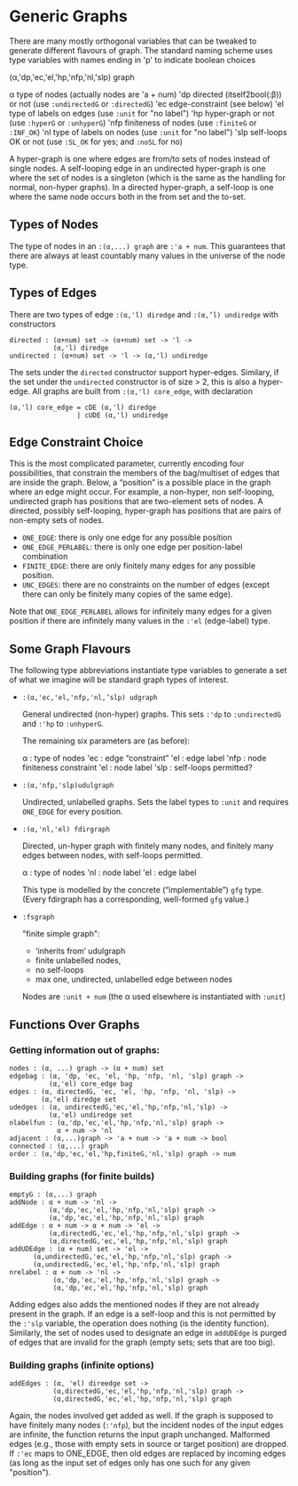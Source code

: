 # Generic Graphs

There are many mostly orthogonal variables that can be tweaked to generate different flavours of graph. The standard naming scheme uses type variables with names ending in 'p' to indicate boolean choices

(α,'dp,'ec,'el,'hp,'nfp,'nl,'slp) graph

   α     type of nodes (actually nodes are 'a + num)
   'dp   directed (itself2bool(:β)) or not
           (use `:undirectedG` or `:directedG`)
   'ec   edge-constraint (see below)
   'el   type of labels on edges (use `:unit` for "no label")
   'hp    hyper-graph or not (use `:hyperG` or `:unhyperG`)
   'nfp  finiteness of nodes (use `:finiteG` or `:INF_OK`)
   'nl   type of labels on nodes (use `:unit` for "no label")
   'slp  self-loops OK or not (use `:SL_OK` for yes; and `:noSL` for no)

A hyper-graph is one where edges are from/to sets of nodes instead of
single nodes. A self-looping edge in an undirected hyper-graph is one
where the set of nodes is a singleton (which is the same as the
handling for normal, non-hyper graphs). In a directed hyper-graph, a
self-loop is one where the same node occurs both in the from set and
the to-set.

## Types of Nodes

The type of nodes in an `:(α,...) graph` are `:'a + num`. This
guarantees that there are always at least countably many values in the
universe of the node type.

## Types of Edges

There are two types of edge `:(α,'l) diredge` and `:(α,’l) undiredge` with constructors

    directed : (α+num) set -> (α+num) set -> 'l ->
               (α,'l) diredge
    undirected : (α+num) set -> 'l -> (α,'l) undiredge

The sets under the `directed` constructor support hyper-edges.
Similary, if the set under the `undirected` constructor is of size >
2, this is also a hyper-edge. All graphs are built from `:(α,'l)
core_edge`, with declaration

    (α,'l) core_edge = cDE (α,'l) diredge
                     | cUDE (α,'l) undiredge

## Edge Constraint Choice

This is the most complicated parameter, currently encoding four
possibilities, that constrain the members of the bag/multiset of edges
that are inside the graph. Below, a “position” is a possible place in
the graph where an edge might occur. For example, a non-hyper, non
self-looping, undirected graph has positions that are two-element sets
of nodes. A directed, possibly self-looping, hyper-graph has positions
that are pairs of non-empty sets of nodes.

   - `ONE_EDGE`: there is only one edge for any possible position
   - `ONE_EDGE_PERLABEL`: there is only one edge per position-label combination
   - `FINITE_EDGE`: there are only finitely many edges for any possible position.
   - `UNC_EDGES`: there are no constraints on the number of edges (except there can only be finitely many copies of the same edge).

Note that `ONE_EDGE_PERLABEL` allows for infinitely many edges for a given position if there are infinitely many values in the `:'el` (edge-label) type.

## Some Graph Flavours

The following type abbreviations instantiate type variables to generate a set of what we imagine will be standard graph types of interest.

-   `:(α,'ec,'el,'nfp,'nl,’slp) udgraph`

    General undirected (non-hyper) graphs. This sets `:'dp` to `:undirectedG` and `:'hp` to `:unhyperG`.

    The remaining six parameters are (as before):

    α    : type of nodes
    'ec  : edge “constraint”
    'el  : edge label
    'nfp : node finiteness constraint
    'el  : node label
    'slp : self-loops permitted?

-   `:(α,'nfp,'slp)udulgraph`

    Undirected, unlabelled graphs.
    Sets the label types to `:unit` and requires `ONE_EDGE` for every position.

-   `:(α,'nl,'el) fdirgraph`

    Directed, un-hyper graph with finitely many nodes, and finitely many
    edges between nodes, with self-loops permitted.

    α   : type of nodes
    'nl : node label
    'el : edge label

    This type is modelled by the concrete (“implementable”) `gfg` type.
    (Every fdirgraph has a corresponding, well-formed `gfg` value.)

-   `:fsgraph`

    "finite simple graph":
     - ‘inherits from’ udulgraph
     - finite unlabelled nodes,
     - no self-loops
     - max one, undirected, unlabelled edge between nodes

    Nodes are `:unit + num` (the α used elsewhere is instantiated with `:unit`)

## Functions Over Graphs

### Getting information out of graphs:

    nodes : (α, ...) graph -> (α + num) set
    edgebag : (α, 'dp, 'ec, 'el, 'hp, 'nfp, 'nl, 'slp) graph ->
              (α,'el) core_edge bag
    edges : (α, directedG, 'ec, 'el, 'hp, 'nfp, 'nl, 'slp) ->
            (α,'el) diredge set
    udedges : (α, undirectedG,'ec,'el,'hp,'nfp,'nl,'slp) ->
              (α,'el) undiredge set
    nlabelfun : (α,'dp,'ec,'el,'hp,'nfp,'nl,'slp) graph ->
                α + num -> 'nl
    adjacent : (α,...)graph -> 'a + num -> 'a + num -> bool
    connected : (α,...) graph
    order : (α,'dp,'ec,'el,'hp,finiteG,'nl,'slp) graph -> num

### Building graphs (for finite builds)

    emptyG : (α,...) graph
    addNode : α + num -> 'nl ->
              (α,'dp,'ec,'el,'hp,'nfp,'nl,'slp) graph ->
              (α,'dp,'ec,'el,'hp,'nfp,'nl,'slp) graph
    addEdge : α + num -> α + num -> 'el ->
              (α,directedG,'ec,'el,'hp,'nfp,'nl,'slp) graph ->
              (α,directedG,'ec,'el,'hp,'nfp,'nl,'slp) graph
    addUDEdge : (α + num) set -> 'el ->
          (α,undirectedG,'ec,'el,'hp,'nfp,'nl,'slp) graph ->
          (α,undirectedG,'ec,'el,'hp,'nfp,'nl,'slp) graph
    nrelabel : α + num -> 'nl ->
               (α,'dp,'ec,'el,'hp,'nfp,'nl,'slp) graph ->
               (α,'dp,'ec,'el,'hp,'nfp,'nl,'slp) graph

Adding edges also adds the mentioned nodes if they are not already
present in the graph. If an edge is a self-loop and this is not
permitted by the `:'slp` variable, the operation does nothing (is the
identity function). Similarly, the set of nodes used to designate an edge in `addUDEdge` is purged of edges that are invalid for the graph (empty sets; sets that are too big).

### Building graphs (infinite options)

    addEdges : (α, 'el) direedge set ->
               (α,directedG,'ec,'el,'hp,'nfp,'nl,'slp) graph ->
               (α,directedG,'ec,'el,'hp,'nfp,'nl,'slp) graph

Again, the nodes involved get added as well. If the graph is supposed
to have finitely many nodes (`:'nfp`), but the incident nodes of the
input edges are infinite, the function returns the input graph
unchanged. Malformed edges (e.g., those with empty sets in source or
target position) are dropped. If `:'ec` maps to ONE_EDGE, then old
edges are replaced by incoming edges (as long as the input set of
edges only has one such for any given "position").
